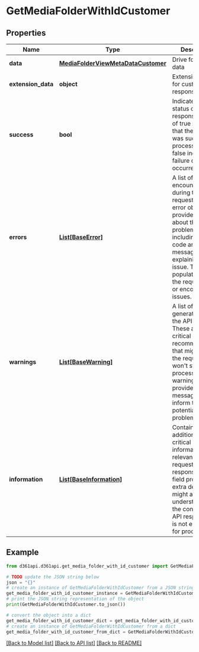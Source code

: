 # GetMediaFolderWithIdCustomer


## Properties

Name | Type | Description | Notes
------------ | ------------- | ------------- | -------------
**data** | [**MediaFolderViewMetaDataCustomer**](MediaFolderViewMetaDataCustomer.md) | Drive folder meta data | [optional] 
**extension_data** | **object** | Extension data for customer API response | [optional] 
**success** | **bool** | Indicates the status of the API response. A value of true signifies that the request was successfully processed, while false indicates a failure or error occurred. | [optional] 
**errors** | [**List[BaseError]**](BaseError.md) | A list of errors encountered during the API request. Each error object provides details about the problem, including an error code and a message explaining the issue. This field is populated when the request fails or encounters issues. | [optional] 
**warnings** | [**List[BaseWarning]**](BaseWarning.md) | A list of warnings generated during the API request. These are non-critical issues or recommendations that might affect the request but won&#39;t stop it from processing. Each warning object provides a message to inform the user of potential problems. | [optional] 
**information** | [**List[BaseInformation]**](BaseInformation.md) | Contains additional non-critical information relevant to the request or response. This field provides extra details that might assist in understanding the context of the API response but is not essential for processing. | [optional] 

## Example

```python
from d361api.d361api.get_media_folder_with_id_customer import GetMediaFolderWithIdCustomer

# TODO update the JSON string below
json = "{}"
# create an instance of GetMediaFolderWithIdCustomer from a JSON string
get_media_folder_with_id_customer_instance = GetMediaFolderWithIdCustomer.from_json(json)
# print the JSON string representation of the object
print(GetMediaFolderWithIdCustomer.to_json())

# convert the object into a dict
get_media_folder_with_id_customer_dict = get_media_folder_with_id_customer_instance.to_dict()
# create an instance of GetMediaFolderWithIdCustomer from a dict
get_media_folder_with_id_customer_from_dict = GetMediaFolderWithIdCustomer.from_dict(get_media_folder_with_id_customer_dict)
```
[[Back to Model list]](../README.md#documentation-for-models) [[Back to API list]](../README.md#documentation-for-api-endpoints) [[Back to README]](../README.md)


